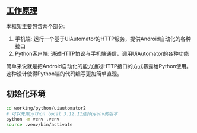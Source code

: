 
## [工作原理](https://github.com/openatx/uiautomator2/blob/master/README_CN.md)
本框架主要包含两个部分:

1. 手机端: 运行一个基于UiAutomator的HTTP服务，提供Android自动化的各种接口
2. Python客户端: 通过HTTP协议与手机端通信，调用UiAutomator的各种功能

简单来说就是把Android自动化的能力通过HTTP接口的方式暴露给Python使用。这种设计使得Python端的代码编写更加简单直观。

## 初始化环境

```bash
cd working/python/uiautomator2
# 可以先用python local 3.12.11选择pyenv的版本
python -m venv .venv
source .venv/bin/activate
```
